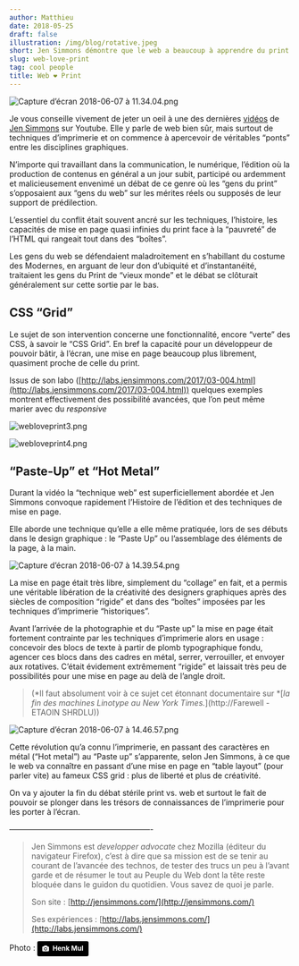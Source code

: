 ```yaml
---
author: Matthieu
date: 2018-05-25
draft: false
illustration: /img/blog/rotative.jpeg
short: Jen Simmons démontre que le web a beaucoup à apprendre du print
slug: web-love-print
tag: cool people
title: Web ❤ Print
---
```


![Capture d’écran 2018-06-07 à 11.34.04.png](https://pilotapp-production-master.s3.amazonaws.com/assets/1/17376/1_17376_cover.jpg?v=1)

Je vous conseille vivement de jeter un oeil à une des dernières [vidéos](https://www.youtube.com/watch?v=E005mjqpZ9Y) de [Jen Simmons](http://jensimmons.com/) sur Youtube. Elle y parle de web bien sûr, mais surtout de techniques d’imprimerie et on commence à apercevoir de véritables “ponts” entre les disciplines graphiques.

N’importe qui travaillant dans la communication, le numérique, l’édition où la production de contenus en général a un jour subit, participé ou ardemment et malicieusement envenimé un débat de ce genre où les “gens du print” s’opposaient aux “gens du web” sur les mérites réels ou supposés de leur support de prédilection.

L’essentiel du conflit était souvent ancré sur les techniques, l’histoire, les capacités de mise en page quasi infinies du print face à la “pauvreté” de l’HTML qui rangeait tout dans des “boîtes”. 

Les gens du web se défendaient maladroitement en s’habillant du costume des Modernes, en arguant de leur don d’ubiquité et d’instantanéité, traitaient les gens du Print de “vieux monde” et le débat se clôturait généralement sur cette sortie par le bas.

## CSS “Grid”

Le sujet de son intervention concerne une fonctionnalité, encore “verte” des CSS, à savoir le “CSS Grid”. En bref la capacité pour un développeur de pouvoir bâtir, à l’écran, une mise en page beaucoup plus librement, quasiment proche de celle du print.

Issus de son labo ([http://labs.jensimmons.com/2017/03-004.html](http://labs.jensimmons.com/2017/03-004.html)) quelques exemples montrent effectivement des possibilité avancées, que l’on peut même marier avec du *responsive*

![webloveprint3.png](https://pilotapp-production-master.s3.amazonaws.com/assets/1/17371/1_17371_cover.jpg?v=1)

![webloveprint4.png](https://pilotapp-production-master.s3.amazonaws.com/assets/1/17372/1_17372_cover.jpg?v=1)

## “Paste-Up” et “Hot Metal”

Durant la vidéo la “technique web” est superficiellement abordée et Jen Simmons convoque rapidement l’Histoire de l’édition et des techniques de mise en page.

Elle aborde une technique qu’elle a elle même pratiquée, lors de ses débuts dans le design graphique : le “Paste Up” ou l’assemblage des éléments de la page, à la main.

![Capture d’écran 2018-06-07 à 14.39.54.png](https://pilotapp-production-master.s3.amazonaws.com/assets/1/17381/1_17381_cover.jpg?v=1)

La mise en page était très libre, simplement du “collage” en fait, et a permis une véritable libération de la créativité des designers graphiques après des siècles de composition “rigide” et dans des “boîtes” imposées par les techniques d’imprimerie “historiques”. 

Avant l’arrivée de la photographie et du “Paste up” la mise en page était fortement contrainte par les techniques d’imprimerie alors en usage : concevoir des blocs de texte à partir de plomb typographique fondu, agencer ces blocs dans des cadres en métal, serrer, verrouiller, et envoyer aux rotatives. C’était évidement extrêmement “rigide” et laissait très peu de possibilités pour une mise en page au delà de l’angle droit.

> (*Il faut absolument voir à ce sujet cet étonnant documentaire sur *[*la fin des machines Linotype au New York Times.*](http://Farewell - ETAOIN SHRDLU))

![Capture d’écran 2018-06-07 à 14.46.57.png](https://pilotapp-production-master.s3.amazonaws.com/assets/1/17395/1_17395_cover.jpg?v=1)

Cette révolution qu’a connu l’imprimerie, en passant des caractères en métal (“Hot metal”) au “Paste up” s’apparente, selon Jen Simmons, à ce que le web va connaître en passant d’une mise en page en “table layout” (pour parler vite) au fameux CSS grid : plus de liberté et plus de créativité.

On va y ajouter la fin du débat stérile print vs. web et surtout le fait de pouvoir se plonger dans les trésors de connaissances de l’imprimerie pour les porter à l’écran.

——————————————————-

> Jen Simmons est *developper advocate* chez Mozilla (éditeur du navigateur Firefox), c’est à dire que sa mission est de se tenir au courant de l’avancée des technos, de tester des trucs un peu à l’avant garde et de résumer le tout au Peuple du Web dont la tête reste bloquée dans le guidon du quotidien. Vous savez de quoi je parle.
>
> Son site : [http://jensimmons.com/](http://jensimmons.com/)
>
> Ses expériences : [http://labs.jensimmons.com/](http://labs.jensimmons.com/)


Photo : <a style="background-color:black;color:white;text-decoration:none;padding:4px 6px;font-family:-apple-system, BlinkMacSystemFont, &quot;San Francisco&quot;, &quot;Helvetica Neue&quot;, Helvetica, Ubuntu, Roboto, Noto, &quot;Segoe UI&quot;, Arial, sans-serif;font-size:12px;font-weight:bold;line-height:1.2;display:inline-block;border-radius:3px" href="https://unsplash.com/@henkmul?utm_medium=referral&amp;utm_campaign=photographer-credit&amp;utm_content=creditBadge" target="_blank" rel="noopener noreferrer" title="Download free do whatever you want high-resolution photos from Henk Mul"><span style="display:inline-block;padding:2px 3px"><svg xmlns="http://www.w3.org/2000/svg" style="height:12px;width:auto;position:relative;vertical-align:middle;top:-1px;fill:white" viewBox="0 0 32 32"><title>unsplash-logo</title><path d="M20.8 18.1c0 2.7-2.2 4.8-4.8 4.8s-4.8-2.1-4.8-4.8c0-2.7 2.2-4.8 4.8-4.8 2.7.1 4.8 2.2 4.8 4.8zm11.2-7.4v14.9c0 2.3-1.9 4.3-4.3 4.3h-23.4c-2.4 0-4.3-1.9-4.3-4.3v-15c0-2.3 1.9-4.3 4.3-4.3h3.7l.8-2.3c.4-1.1 1.7-2 2.9-2h8.6c1.2 0 2.5.9 2.9 2l.8 2.4h3.7c2.4 0 4.3 1.9 4.3 4.3zm-8.6 7.5c0-4.1-3.3-7.5-7.5-7.5-4.1 0-7.5 3.4-7.5 7.5s3.3 7.5 7.5 7.5c4.2-.1 7.5-3.4 7.5-7.5z"></path></svg></span><span style="display:inline-block;padding:2px 3px">Henk Mul</span></a>